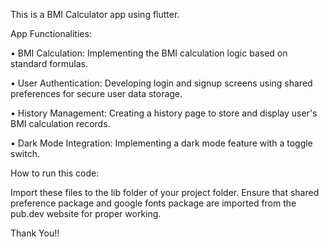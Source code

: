 This is a BMI Calculator app using flutter.

App Functionalities:  

• BMI Calculation: Implementing the BMI calculation logic based on standard formulas. 

• User Authentication: Developing login and signup screens using shared preferences for secure 
user data storage. 

• History Management: Creating a history page to store and display user's BMI calculation records. 

• Dark Mode Integration: Implementing a dark mode feature with a toggle switch. 

How to run this code:

Import these files to the lib folder of your project folder.
Ensure that shared preference package and google fonts package are imported from the pub.dev website for proper working.

Thank You!!

